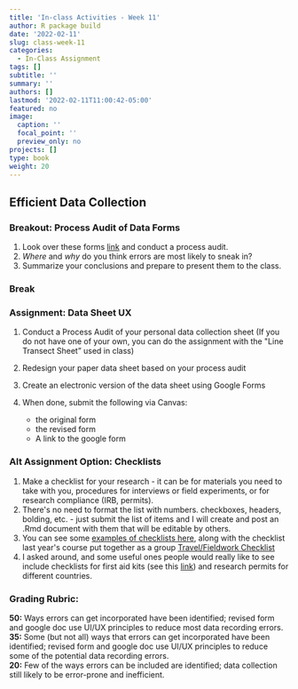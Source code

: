 ```yaml
---
title: 'In-class Activities - Week 11'
author: R package build
date: '2022-02-11'
slug: class-week-11
categories:
  - In-Class Assignment
tags: []
subtitle: ''
summary: ''
authors: []
lastmod: '2022-02-11T11:00:42-05:00'
featured: no
image:
  caption: ''
  focal_point: ''
  preview_only: no
projects: []
type: book
weight: 20
---
```


## Efficient Data Collection

### Breakout: Process Audit of Data Forms

  1. Look over these forms [link](https://github.com/BrunaLab/LAS6292_DataManagement/blob/master/instructor-materials/class-sessions/11-efficient-data-collection/datasheet_examples.pdf) and conduct a process audit. 
  2. _Where_ and _why_ do you think errors are most likely to sneak in? 
  3. Summarize your conclusions and prepare to present them to the class.

### Break

### Assignment: Data Sheet UX

1. Conduct a Process Audit of your personal data collection sheet (If you do not have one of your own, you can do the assignment with the "Line Transect Sheet” used in class)
2. Redesign your paper data sheet based on your process audit
3. Create an electronic version of the data sheet using Google Forms
4. When done, submit the following via Canvas:

    * the original form
    * the revised form
    * A link to the google form

### Alt Assignment Option: Checklists

1. Make a checklist for your research - it can be for materials you need to take with you, procedures for interviews or field experiments, or for research compliance (IRB, permits). 
1. There's no need to format the list with numbers. checkboxes, headers, bolding, etc. - just submit the list of items and I will create and post an .Rmd document with them that will be editable by others. 
1. You can see some [examples of checklists here](https://github.com/BrunaLab/LAS6292_DataManagement/blob/master/instructor-materials/class-sessions/11-efficient-data-collection/checklist_examples.pdf), along with the checklist last year's course put together as a group [Travel/Fieldwork Checklist](https://github.com/BrunaLab/LAS6292_DataManagement/blob/master/instructor-materials/class-sessions/11-efficient-data-collection/class_checklists/travel_checklist.pdf) 
1. I asked around, and some useful ones people would really like to see include checklists for first aid kits (see this [link](https://www.sciencedirect.com/topics/medicine-and-dentistry/first-aid-kit)) and research permits for different countries.

### Grading Rubric: 

**50:** Ways errors can get incorporated have been identified; revised form and google doc use UI/UX principles to reduce most data recording errors.  
**35:** Some (but not all) ways that errors can get incorporated have been identified; revised form and google doc use UI/UX principles to reduce some of the potential data recording errors.   
**20:** Few of the ways errors can be included are identified; data collection still likely to be error-prone and inefficient.  

